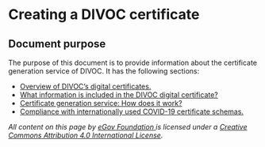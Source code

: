 # Creating a DIVOC certificate

## Document purpose&#x20;

The purpose of this document is to provide information about the certificate generation service of DIVOC. It has the following sections:

* [Overview of DIVOC’s digital certificates.](overview-of-divocs-digital-certificates.md)
* [What information is included in the DIVOC digital certificate?](what-information-is-included-in-the-divoc-certificate.md)&#x20;
* [Certificate generation service: How does it work?](divocs-certificate-generation-service-how-does-it-work.md)&#x20;
* [Compliance with internationally used COVID-19 certificate schemas.](compliance-with-internationally-used-covid-19-certificate-schemas.md)



_All content on this page by_ [_eGov Foundation_ ](https://egov.org.in)_is licensed under a_ [_Creative Commons Attribution 4.0 International License_](http://creativecommons.org/licenses/by/4.0/)_._
